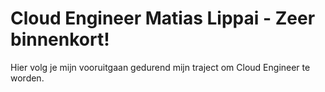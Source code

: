 
# Cloud Engineer Matias Lippai - Zeer binnenkort!
Hier volg je mijn vooruitgaan gedurend mijn traject om Cloud Engineer te worden.
